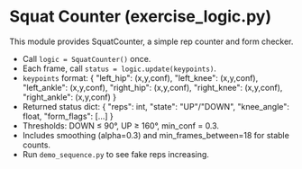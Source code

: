 # Squat Counter (exercise_logic.py)

This module provides SquatCounter, a simple rep counter and form checker.

- Call `logic = SquatCounter()` once.
- Each frame, call `status = logic.update(keypoints)`.
- `keypoints` format:
  {
    "left_hip": (x,y,conf), "left_knee": (x,y,conf), "left_ankle": (x,y,conf),
    "right_hip": (x,y,conf), "right_knee": (x,y,conf), "right_ankle": (x,y,conf)
  }
- Returned status dict:
  { "reps": int, "state": "UP"/"DOWN", "knee_angle": float, "form_flags": [...] }
- Thresholds: DOWN ≤ 90°, UP ≥ 160°, min_conf = 0.3.
- Includes smoothing (alpha=0.3) and min_frames_between=18 for stable counts.
- Run `demo_sequence.py` to see fake reps increasing.
